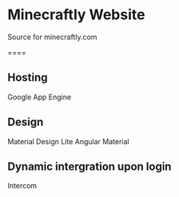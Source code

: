 # Minecraftly Website
Source for minecraftly.com

====

## Hosting
Google App Engine

## Design
Material Design Lite
Angular Material

## Dynamic intergration upon login
Intercom

